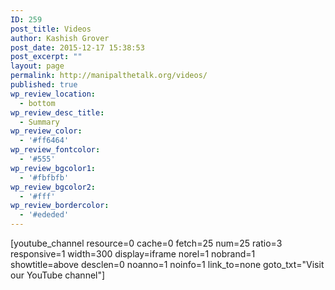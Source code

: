 ```yaml
---
ID: 259
post_title: Videos
author: Kashish Grover
post_date: 2015-12-17 15:38:53
post_excerpt: ""
layout: page
permalink: http://manipalthetalk.org/videos/
published: true
wp_review_location:
  - bottom
wp_review_desc_title:
  - Summary
wp_review_color:
  - '#ff6464'
wp_review_fontcolor:
  - '#555'
wp_review_bgcolor1:
  - '#fbfbfb'
wp_review_bgcolor2:
  - '#fff'
wp_review_bordercolor:
  - '#ededed'
---
```

[youtube_channel resource=0 cache=0 fetch=25 num=25 ratio=3 responsive=1 width=300 display=iframe norel=1 nobrand=1 showtitle=above desclen=0 noanno=1 noinfo=1 link_to=none goto_txt="Visit our YouTube channel"]